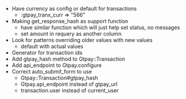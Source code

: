 - Have currency as config or default for transactions
  - :gtpay_tranx_curr => "566"
- Making get_response_hash as support function
  - have similar function which will just help set status, no messages 
  - set amount in requery as another column 
- Look for patterns overriding older values with new values
  - default with actual values
- Generator for transaction ids
- Add gtpay_hash method to Gtpay::Transaction
- Add api_endpoint to Gtpay.configure
- Correct auto_submit_form to use 
  - Gtpay::Transaction#gtpay_hash
  - Gtpay.api_endpoint instead of gtpay_url
  - transaction.user instead of current_user 
